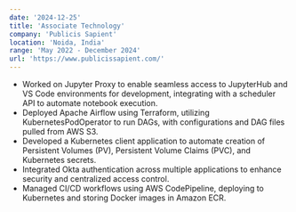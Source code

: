 ```yaml
---
date: '2024-12-25'
title: 'Associate Technology'
company: 'Publicis Sapient'
location: 'Noida, India'
range: 'May 2022 - December 2024'
url: 'https://www.publicissapient.com/'
---
```


- Worked on Jupyter Proxy to enable seamless access to JupyterHub and VS Code environments for development, integrating with a scheduler API to automate notebook execution.
- Deployed Apache Airflow using Terraform, utilizing KubernetesPodOperator to run DAGs, with configurations and DAG files pulled from AWS S3.
- Developed a Kubernetes client application to automate creation of Persistent Volumes (PV), Persistent Volume Claims (PVC), and Kubernetes secrets.
- Integrated Okta authentication across multiple applications to enhance security and centralized access control.
- Managed CI/CD workflows using AWS CodePipeline, deploying to Kubernetes and storing Docker images in Amazon ECR.
